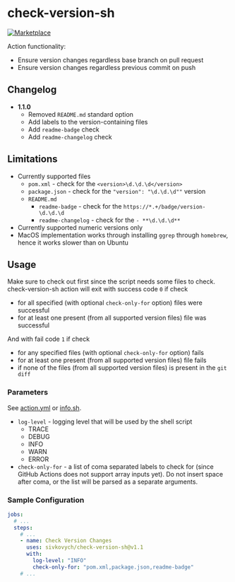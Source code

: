 # check-version-sh

[![Marketplace](https://img.shields.io/badge/version-1.1.0-blue)](https://github.com/marketplace/actions/check-version-sh)

Action functionality:

- Ensure version changes regardless base branch on pull request
- Ensure version changes regardless previous commit on push

## Changelog

- **1.1.0**
    - Removed `README.md` standard option
    - Add labels to the version-containing files
    - Add `readme-badge` check
    - Add `readme-changelog` check

## Limitations

- Currently supported files
    - `pom.xml` - check for the `<version>\d.\d.\d</version>`
    - `package.json` - check for the `"version": "\d.\d.\d""` version
    - `README.md`
        - `readme-badge` - check for the `https://*.+/badge/version-\d.\d.\d`
        - `readme-changelog` - check for the `- **\d.\d.\d**`
- Currently supported numeric versions only
- MacOS implementation works through installing `ggrep` through `homebrew`, hence it works slower than on Ubuntu

## Usage

Make sure to check out first since the script needs some files to check.   
check-version-sh action will exit with success code `0` if check

- for all specified (with optional `check-only-for` option) files were successful
- for at least one present (from all supported version files) file was successful

And with fail code `1` if check

- for any specified files (with optional `check-only-for` option) fails
- for at least one present (from all supported version files) file fails
- if none of the files (from all supported version files) is present in the `git diff`

### Parameters

See [action.yml](action.yml) or [info.sh](src/check-version/info.sh).

- `log-level` - logging level that will be used by the shell script
    - TRACE
    - DEBUG
    - INFO
    - WARN
    - ERROR
- `check-only-for` - a list of coma separated labels to check for (since GitHub Actions does not support array inputs
  yet). Do not insert space after coma, or the list will be parsed as a separate arguments.

### Sample Configuration

```yaml
jobs:
  # ...
  steps:
    # ...
    - name: Check Version Changes
      uses: sivkovych/check-version-sh@v1.1
      with:
        log-level: "INFO"
        check-only-for: "pom.xml,package.json,readme-badge"
    # ...
```
